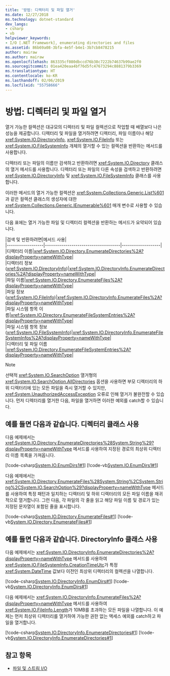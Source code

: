 ```yaml
---
title: '방법: 디렉터리 및 파일 열거'
ms.date: 12/27/2018
ms.technology: dotnet-standard
dev_langs:
- csharp
- vb
helpviewer_keywords:
- I/O [.NET Framework], enumerating directories and files
ms.assetid: 86b69a08-3bfa-4e5f-b4e1-3b7cb8478215
author: mairaw
ms.author: mairaw
ms.openlocfilehash: 863335cf080dbccd76b38c7222b74637b99ae2f0
ms.sourcegitcommit: 01ea420eaa4bf76d5fc47673294c8881379b3369
ms.translationtype: HT
ms.contentlocale: ko-KR
ms.lasthandoff: 02/06/2019
ms.locfileid: "55758666"
---
```

# <a name="how-to-enumerate-directories-and-files"></a>방법: 디렉터리 및 파일 열거
열거 가능한 컬렉션은 대규모의 디렉터리 및 파일 컬렉션으로 작업할 때 배열보다 나은 성능을 제공합니다. 디렉터리 및 파일을 열거하려면 디렉터리, 파일 이름이나 해당 <xref:System.IO.DirectoryInfo>, <xref:System.IO.FileInfo> 또는 <xref:System.IO.FileSystemInfo> 개체의 열거할 수 있는 컬렉션을 반환하는 메서드를 사용합니다.  
  
디렉터리 또는 파일의 이름만 검색하고 반환하려면 <xref:System.IO.Directory> 클래스의 열거 메서드를 사용합니다. 디렉터리 또는 파일의 다른 속성을 검색하고 반환하려면 <xref:System.IO.DirectoryInfo> 및 <xref:System.IO.FileSystemInfo> 클래스를 사용합니다.  
  
이러한 메서드의 열거 가능한 컬렉션은 <xref:System.Collections.Generic.List%601>과 같은 컬렉션 클래스의 생성자에 대한 <xref:System.Collections.Generic.IEnumerable%601> 매개 변수로 사용할 수 있습니다.  
  
다음 표에는 열거 가능한 파일 및 디렉터리 컬렉션을 반환하는 메서드가 요약되어 있습니다.  
  
|검색 및 반환하려면|메서드 사용|  
|------------------|-------------------------------------|-------------------|  
|디렉터리 이름|<xref:System.IO.Directory.EnumerateDirectories%2A?displayProperty=nameWithType>|  
|디렉터리 정보(<xref:System.IO.DirectoryInfo>)|<xref:System.IO.DirectoryInfo.EnumerateDirectories%2A?displayProperty=nameWithType>|  
|파일 이름|<xref:System.IO.Directory.EnumerateFiles%2A?displayProperty=nameWithType>|  
|파일 정보(<xref:System.IO.FileInfo>)|<xref:System.IO.DirectoryInfo.EnumerateFiles%2A?displayProperty=nameWithType>|  
|파일 시스템 항목 이름|<xref:System.IO.Directory.EnumerateFileSystemEntries%2A?displayProperty=nameWithType>|  
|파일 시스템 항목 정보(<xref:System.IO.FileSystemInfo>)|<xref:System.IO.DirectoryInfo.EnumerateFileSystemInfos%2A?displayProperty=nameWithType>|  
|디렉터리 및 파일 이름 |<xref:System.IO.Directory.EnumerateFileSystemEntries%2A?displayProperty=nameWithType>|  

> [!NOTE]
> 선택적 <xref:System.IO.SearchOption> 열거형의 <xref:System.IO.SearchOption.AllDirectories> 옵션을 사용하면 부모 디렉터리의 하위 디렉터리에 있는 모든 파일을 즉시 열거할 수 있지만, <xref:System.UnauthorizedAccessException> 오류로 인해 열거가 불완전할 수 있습니다. 먼저 디렉터리를 열거한 다음, 파일을 열거하면 이러한 예외를 catch할 수 있습니다.  
  
## <a name="examples-use-the-directory-class"></a>예를 들면 다음과 같습니다. 디렉터리 클래스 사용  
  
다음 예제에서는 <xref:System.IO.Directory.EnumerateDirectories%28System.String%29?displayProperty=nameWithType> 메서드를 사용하여 지정된 경로의 최상위 디렉터리 이름 목록을 가져옵니다.  

[!code-csharp[System.IO.EnumDirs1#1](../../../samples/snippets/csharp/VS_Snippets_CLR_System/system.io.enumdirs1/cs/program.cs#1)]
[!code-vb[System.IO.EnumDirs1#1](../../../samples/snippets/visualbasic/VS_Snippets_CLR_System/system.io.enumdirs1/vb/program.vb#1)]  

다음 예제에서는 <xref:System.IO.Directory.EnumerateFiles%28System.String%2CSystem.String%2CSystem.IO.SearchOption%29?displayProperty=nameWithType> 메서드를 사용하여 특정 패턴과 일치하는 디렉터리 및 하위 디렉터리의 모든 파일 이름을 재귀적으로 열거합니다. 그런 다음, 각 파일의 각 줄을 읽고 해당 파일 이름 및 경로가 있는 지정된 문자열이 포함된 줄을 표시합니다.

[!code-csharp[System.IO.Directory.EnumerateFiles#1](../../../samples/snippets/csharp/VS_Snippets_CLR_System/system.io.directory.enumeratefiles/cs/program.cs#1)]
[!code-vb[System.IO.Directory.EnumerateFiles#1](../../../samples/snippets/visualbasic/VS_Snippets_CLR_System/system.io.directory.enumeratefiles/vb/program.vb#1)]  
  
## <a name="examples-use-the-directoryinfo-class"></a>예를 들면 다음과 같습니다. DirectoryInfo 클래스 사용  
  
다음 예제에서는 <xref:System.IO.DirectoryInfo.EnumerateDirectories%2A?displayProperty=nameWithType> 메서드를 사용하여 <xref:System.IO.FileSystemInfo.CreationTimeUtc>가 특정 <xref:System.DateTime> 값보다 이전인 최상위 디렉터리의 컬렉션을 나열합니다.  

[!code-csharp[System.IO.DirectoryInfo.EnumDirs#1](../../../samples/snippets/csharp/VS_Snippets_CLR_System/system.io.directoryinfo.enumdirs/cs/program.cs)]
[!code-vb[System.IO.DirectoryInfo.EnumDirs#1](../../../samples/snippets/visualbasic/VS_Snippets_CLR_System/system.io.directoryinfo.enumdirs/vb/module1.vb)]  
  
다음 예제에서는 <xref:System.IO.DirectoryInfo.EnumerateFiles%2A?displayProperty=nameWithType> 메서드를 사용하여 <xref:System.IO.FileInfo.Length>가 10MB를 초과하는 모든 파일을 나열합니다. 이 예제는 먼저 최상위 디렉터리를 열거하여 가능한 권한 없는 액세스 예외를 catch하고 파일을 열거합니다.  

[!code-csharp[System.IO.DirectoryInfo.EnumerateDirectories#1](../../../samples/snippets/csharp/VS_Snippets_CLR_System/system.io.directoryinfo.enumeratedirectories/cs/program.cs#1)]
[!code-vb[System.IO.DirectoryInfo.EnumerateDirectories#1](../../../samples/snippets/visualbasic/VS_Snippets_CLR_System/system.io.directoryinfo.enumeratedirectories/vb/program.vb#1)]  
  
## <a name="see-also"></a>참고 항목

- [파일 및 스트림 I/O](../../../docs/standard/io/index.md)
